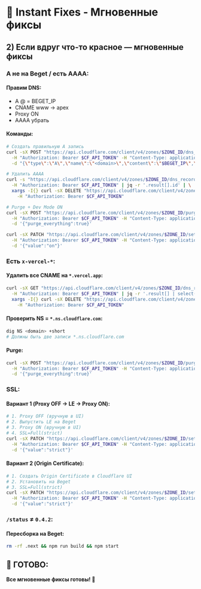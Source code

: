 # 🚨 Instant Fixes - Мгновенные фиксы

## **2) Если вдруг что-то красное — мгновенные фиксы**

### **A не на Beget / есть AAAA:**

#### **Правим DNS:**
- A @ = BEGET_IP
- CNAME www → apex
- Proxy ON
- AAAA убрать

#### **Команды:**
```bash
# Создать правильную A запись
curl -sX POST "https://api.cloudflare.com/client/v4/zones/$ZONE_ID/dns_records" \
  -H "Authorization: Bearer $CF_API_TOKEN" -H "Content-Type: application/json" \
  -d "{\"type\":\"A\",\"name\":\"<domain>\",\"content\":\"$BEGET_IP\",\"proxied\":true,\"ttl\":1}"

# Удалить AAAA
curl -s "https://api.cloudflare.com/client/v4/zones/$ZONE_ID/dns_records?type=AAAA&name=<domain>" \
  -H "Authorization: Bearer $CF_API_TOKEN" | jq -r '.result[].id' | \
  xargs -I{} curl -sX DELETE "https://api.cloudflare.com/client/v4/zones/$ZONE_ID/dns_records/{}" \
    -H "Authorization: Bearer $CF_API_TOKEN"

# Purge + Dev Mode ON
curl -sX POST "https://api.cloudflare.com/client/v4/zones/$ZONE_ID/purge_cache" \
  -H "Authorization: Bearer $CF_API_TOKEN" -H "Content-Type: application/json" \
  -d '{"purge_everything":true}'

curl -sX PATCH "https://api.cloudflare.com/client/v4/zones/$ZONE_ID/settings/development_mode" \
  -H "Authorization: Bearer $CF_API_TOKEN" -H "Content-Type: application/json" \
  -d '{"value":"on"}'
```

### **Есть `x-vercel-*`:**

#### **Удалить все CNAME на `*.vercel.app`:**
```bash
curl -sX GET "https://api.cloudflare.com/client/v4/zones/$ZONE_ID/dns_records?type=CNAME" \
  -H "Authorization: Bearer $CF_API_TOKEN" | jq -r '.result[] | select(.content | contains("vercel")) | .id' | \
  xargs -I{} curl -sX DELETE "https://api.cloudflare.com/client/v4/zones/$ZONE_ID/dns_records/{}" \
    -H "Authorization: Bearer $CF_API_TOKEN"
```

#### **Проверить NS = `*.ns.cloudflare.com`:**
```bash
dig NS <domain> +short
# Должны быть две записи *.ns.cloudflare.com
```

#### **Purge:**
```bash
curl -sX POST "https://api.cloudflare.com/client/v4/zones/$ZONE_ID/purge_cache" \
  -H "Authorization: Bearer $CF_API_TOKEN" -H "Content-Type: application/json" \
  -d '{"purge_everything":true}'
```

### **SSL:**

#### **Вариант 1 (Proxy OFF → LE → Proxy ON):**
```bash
# 1. Proxy OFF (вручную в UI)
# 2. Выпустить LE на Beget
# 3. Proxy ON (вручную в UI)
# 4. SSL=Full(strict)
curl -sX PATCH "https://api.cloudflare.com/client/v4/zones/$ZONE_ID/settings/ssl" \
  -H "Authorization: Bearer $CF_API_TOKEN" -H "Content-Type: application/json" \
  -d '{"value":"strict"}'
```

#### **Вариант 2 (Origin Certificate):**
```bash
# 1. Создать Origin Certificate в Cloudflare UI
# 2. Установить на Beget
# 3. SSL=Full(strict)
curl -sX PATCH "https://api.cloudflare.com/client/v4/zones/$ZONE_ID/settings/ssl" \
  -H "Authorization: Bearer $CF_API_TOKEN" -H "Content-Type: application/json" \
  -d '{"value":"strict"}'
```

### **`/status` ≠ `0.4.2`:**

#### **Пересборка на Beget:**
```bash
rm -rf .next && npm run build && npm start
```

## **🎯 ГОТОВО:**

**Все мгновенные фиксы готовы! 🚀**


